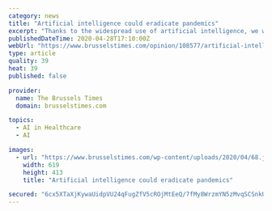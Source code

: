 ```yaml
---
category: news
title: "Artificial intelligence could eradicate pandemics"
excerpt: "Thanks to the widespread use of artificial intelligence, we will probably no longer face the risk of a pandemic. Today, mankind is able to identify the spread of a virus as soon as it is triggered. At"
publishedDateTime: 2020-04-28T17:10:00Z
webUrl: "https://www.brusselstimes.com/opinion/108577/artificial-intelligence-to-eradicate-next-pandemics/"
type: article
quality: 39
heat: 39
published: false

provider:
  name: The Brussels Times
  domain: brusselstimes.com

topics:
  - AI in Healthcare
  - AI

images:
  - url: "https://www.brusselstimes.com/wp-content/uploads/2020/04/68.jpg"
    width: 619
    height: 413
    title: "Artificial intelligence could eradicate pandemics"

secured: "6cx5XTaXjKywaUidpVU24qFugZfV5cROjMtEeQ/7fMy8WrzmYN5zMvqSCSnkUrZopeTg+gIw+gh7BNhwsBnmlhhoKSCP+s2b0cIUeEIPB3e1/8qN1LsN4c50qLt2UwQh4Ebbc2+t5WrmVHZFV/11ukkBuB3yS4Nf+wfFEY3w16k3YGpyegJDRFtE2/3UDMKDGeGy/mXKfi5FaqzDRPxDUIaz+9yKo6tHJcOMl1v9MDTzPdhnBSX+K04utwoCtjmZeSFo/n+mbFaZipM/j3C92YL04OrxkmdlWMXI79LLg60aikUhhbiopqmdDk341pAqmZdESup0abHIV9pU5RDH7JsTS6cgjJj9H0To17RSqiOP3ZoQjJliSOgFTi0u/QQd/MD4OZue3cXCQlDTGY1ZUpiPci9K8ZZFo1vLdwHny4E+y4PXPxkGN+nUT9KQI3eVQ2orOoQSRVk6wJtat7+NdTNHwY8P2Us0NPNCOVbrBEo=;8yaLF+CvrlBPHGt4u2q5Dg=="
---
```


